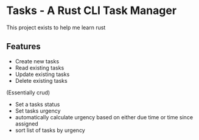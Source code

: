 # Tasks - A Rust CLI Task Manager
This project exists to help me learn rust
## Features

- Create new tasks
- Read existing tasks
- Update existing tasks
- Delete existing tasks

(Essentially crud)

- Set a tasks status
- Set tasks urgency 
- automatically calculate urgency based on either due time or time since assigned
- sort list of tasks by urgency 


